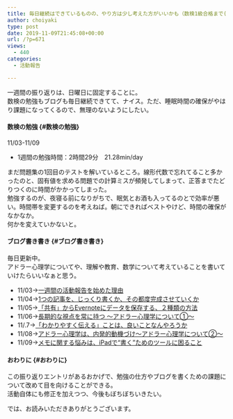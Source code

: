 ```yaml
---
title: 毎日継続はできているものの、やり方は少し考えた方がいいかも（数検1級合格まで(2)11/03-11/09）
author: choiyaki
type: post
date: 2019-11-09T21:45:08+00:00
url: /?p=671
views:
  - 440
categories:
  - 活動報告

---
```

一週間の振り返りは、日曜日に固定することに。  
数検の勉強もブログも毎日継続できてて、ナイス。ただ、睡眠時間の確保がやはり課題になってくるので、無理のないようにしたい。

#### 数検の勉強 {#数検の勉強}

11/03-11/09

  * 1週間の勉強時間：2時間29分　21.28min/day

まだ問題集の1回目のテストを解いているところ。線形代数で忘れてること多かったのと、固有値を求める問題での計算ミスが頻発してしまって、正答までたどりつくのに時間がかかってしまった。  
勉強するのが、夜寝る前になりがちで、眠気とお酒も入ってるのとで効率が悪い。時間帯を変更するのを考えねば。朝にできればベストやけど、時間の確保がなかなか。  
何かを変えていかないと。

#### ブログ書き書き {#ブログ書き書き}

毎日更新中。  
アドラー心理学についてや、理解や教育、数学について考えていることを書いていけたらいいなぁと思う。

  * 11/03→[一週間の活動報告を始めた理由][1]
  * 11/04→[1つの記事を、じっくり書くか、その都度完成させていくか][2]
  * 11/05→[「共有」からEvernoteにデータを保存する、２種類の方法][3]
  * 11/06→[長期的な視点を常に持つ 〜アドラー心理学について①〜][4]
  * 11/.7→[「わかりやすく伝える」ことは、良いことなんやろうか][5]
  * 11/08→[アドラー心理学は、内発的動機づけ〜アドラー心理学について②〜][6]
  * 11/09→[メモに関する悩みは、iPadで“書く”ためのツールに困ること][7]

#### おわりに {#おわりに}

この振り返りエントリがあるおかげで、勉強の仕方やブログを書くための課題について改めて目を向けることができる。  
活動自体にも修正を加えつつ、今後もぼちぼちいきたい。

では、お読みいただきありがとうございます。

 [1]: https://choiyaki.com/?p=647
 [2]: https://choiyaki.com/?p=654
 [3]: https://choiyaki.com/?p=656
 [4]: https://choiyaki.com/?p=658
 [5]: https://choiyaki.com/?p=660
 [6]: https://choiyaki.com/?p=663
 [7]: https://choiyaki.com/?p=665